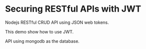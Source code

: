 # Securing RESTful APIs with JWT

Nodejs RESTful CRUD API using JSON web tokens.

This demo show how to use JWT.

API using mongodb as the database.